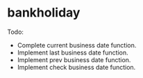# bankholiday
Todo:
- Complete current business date function.
- Implement last business date function.
- Implement prev business date function.
- Implement check business date function.
